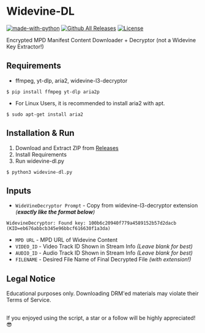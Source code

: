# Widevine-DL     
[![made-with-python](https://img.shields.io/badge/Made%20with-Python-1f425f.svg)](https://www.python.org/) [![Github All Releases](https://img.shields.io/github/downloads/WHTJEON/widevine-dl/total.svg)]() [![License](https://img.shields.io/github/license/WHTJEON/widevine-dl.svg)](https://github.com/WHTJEON/widevine-dl)

Encrypted MPD Manifest Content Downloader + Decryptor (not a Widevine Key Extractor!)<br>

## Requirements
- ffmpeg, yt-dlp, aria2, widevine-l3-decryptor

```
$ pip install ffmpeg yt-dlp aria2p
```
- For Linux Users, it is recommended to install aria2 with apt.
```
$ sudo apt-get install aria2
```

## Installation & Run
1. Download and Extract ZIP from [Releases](https://github.com/WHTJEON/widevine-dl/releases)
2. Install Requirements
3. Run widevine-dl.py
```
$ python3 widevine-dl.py
```

## Inputs
- `WideVineDecryptor Prompt` - Copy from widevine-l3-decryptor extension *(**exactly like the format below**)*
```
WidevineDecryptor: Found key: 100b6c20940f779a4589152b57d2dacb (KID=eb676abbcb345e96bbcf616630f1a3da)
```
- `MPD URL` - MPD URL of Widevine Content
- `VIDEO_ID` - Video Track ID Shown in Stream Info *(Leave blank for best)*
- `AUDIO_ID` - Audio Track ID Shown in Stream Info *(Leave blank for best)*
- `FILENAME` - Desired File Name of Final Decrypted File *(with extension!)*

## Legal Notice
Educational purposes only. Downloading DRM'ed materials may violate their Terms of Service.

##
If you enjoyed using the script, a star or a follow will be highly appreciated! 😎


